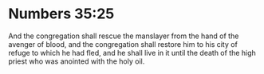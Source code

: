 # Numbers 35:25

And the congregation shall rescue the manslayer from the hand of the avenger of blood, and the congregation shall restore him to his city of refuge to which he had fled, and he shall live in it until the death of the high priest who was anointed with the holy oil.
